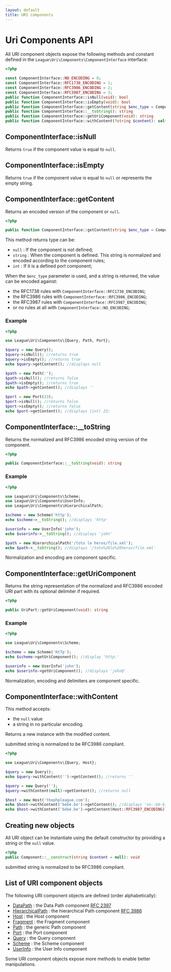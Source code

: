 ```yaml
---
layout: default
title: URI components
---
```


Uri Components API
=======

All URI component objects expose the following methods and constant defined in the `League\Uri\Components\ComponentInterface` interface:

~~~php
<?php

const ComponentInterface::NO_ENCODING = 0;
const ComponentInterface::RFC1738_ENCODING = 1;
const ComponentInterface::RFC3986_ENCODING = 2;
const ComponentInterface::RFC3987_ENCODING = 3;
public function ComponentInterface::isNull(void): bool
public function ComponentInterface::isEmpty(void): bool
public function ComponentInterface::getContent(string $enc_type = ComponentInterface::RFC3986_ENCODING): mixed
public function ComponentInterface::__toString(): string
public function ComponentInterface::getUriComponent(void): string
public function ComponentInterface::withContent(?string $content): self
~~~

## ComponentInterface::isNull

Returns `true` if the component value is equal to `null`.

## ComponentInterface::isEmpty

Returns `true` if the component value is equal to `null` or represents the empty string.

## ComponentInterface::getContent

Returns an encoded version of the component or `null`.

~~~php
<?php

public function ComponentInterface::getContent(string $enc_type = ComponentInterface::RFC3986_ENCODING): mixed
~~~

This method returns type can be:

* `null` : If the component is not defined;
* `string` : When the component is defined. This string is normalized and encoded according to the component rules;
* `int` : If it is a defined port component;

When the `$enc_type` parameter is used, and a string is returned, the value can be encoded against:

- the RFC1738 rules with `ComponentInterface::RFC1738_ENCODING`;
- the RFC3986 rules with `ComponentInterface::RFC3986_ENCODING`;
- the RFC3987 rules with `ComponentInterface::RFC3987_ENCODING`;
- or no rules at all with `ComponentInterface::NO_ENCODING`;

### Example

~~~php
<?php

use League\Uri\Components\{Query, Path, Port};

$query = new Query();
$query->isNull(); //returns true
$query->isEmpty(); //returns true
echo $query->getContent(); //displays null

$path = new Path('');
$path->isNull(); //returns false
$path->isEmpty(); //returns true
echo $path->getContent(); //displays ''

$port = new Port(23);
$port->isNull(); //returns false
$port->isEmpty(); //returns false
echo $port->getContent(); //displays (int) 23;
~~~

## ComponentInterface::__toString

Returns the normalized and RFC3986 encoded string version of the component.

~~~php
<?php

public ComponentInterface::__toString(void): string
~~~

### Example

~~~php
<?php

use League\Uri\Components\Scheme;
use League\Uri\Components\UserInfo;
use League\Uri\Components\HierarchicalPath;

$scheme = new Scheme('http');
echo $scheme->__toString(); //displays 'http'

$userinfo = new UserInfo('john');
echo $userinfo->__toString(); //displays 'john'

$path = new HierarchicalPath('/toto le heros/file.xml');
echo $path->__toString(); //displays '/toto%20le%20heros/file.xml'
~~~

<p class="message-notice">Normalization and encoding are component specific.</p>

## ComponentInterface::getUriComponent

Returns the string representation of the normalized and RFC3986 encoded URI part with its optional delimiter if required.

~~~php
<?php

public UriPart::getUriComponent(void): string
~~~

### Example

~~~php
<?php

use League\Uri\Components\Scheme;

$scheme = new Scheme('HtTp');
echo $scheme->getUriComponent(); //display 'http:'

$userinfo = new UserInfo('john');
echo $userinfo->getUriComponent(); //displays 'john@'
~~~

<p class="message-notice">Normalization, encoding and delimiters are component specific.</p>

## ComponentInterface::withContent

This method accepts:

- the `null` value
- a string in no particular encoding.

Returns a new instance with the modified content.

<p class="message-notice">submitted string is normalized to be RFC3986 compliant.</p>

~~~php
<?php

use League\Uri\Components\{Query, Host};

$query = new Query();
echo $query->withContent('')->getContent(); //returns ''

$query = new Query('');
$query->withContent(null)->getContent(); //returns null

$host = new Host('thephpleague.com');
echo $host->withContent('bébé.be')->getContent(); //displays 'xn--bb-bjab.be';
echo $host->withContent('bébé.be')->getContent(Host::RFC3987_ENCODING); //displays 'bébé.be';
~~~

Creating new objects
--------

All URI object can be instantiate using the default constructor by providing a string or the `null` value.

~~~php
<?php
public Component::__construct(string $content = null): void
~~~

<p class="message-notice">submitted string is normalized to be RFC3986 compliant.</p>


List of URI component objects
--------

The following URI component objects are defined (order alphabetically):

- [DataPath](/5.0/components/data/) : the Data Path component [RFC 2397](https://tools.ietf.org/html/rfc2397)
- [HierarchicalPath](/5.0/components/hierarchicalpath/) : the hierarchical Path component [RFC 3986](https://tools.ietf.org/html/rfc3986)
- [Host](/5.0/components/host/) : the Host component
- [Fragment](/5.0/components/fragment/) : the Fragment component
- [Path](/5.0/components/path/) : the generic Path component
- [Port](/5.0/components/hierarchicalpath/) : the Port component
- [Query](/5.0/components/query/) : the Query component
- [Scheme](/5.0/components/scheme/) : the Scheme component
- [UserInfo](/5.0/components/userinfo/) : the User Info component

Some URI component objects expose more methods to enable better manipulations.